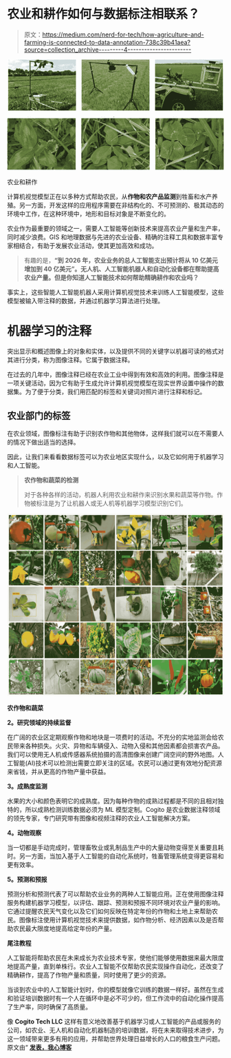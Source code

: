 # 农业和耕作如何与数据标注相联系？

> 原文：<https://medium.com/nerd-for-tech/how-agriculture-and-farming-is-connected-to-data-annotation-738c39b41aea?source=collection_archive---------4----------------------->

![](img/968534fcd98b04f7058934c4e85ff672.png)

农业和耕作

计算机视觉模型正在以多种方式帮助农民，从**作物和农产品监测**到牲畜和水产养殖。另一方面，开发这样的应用程序需要在非结构化的、不可预测的、极其动态的环境中工作，在这种环境中，地形和目标对象是不断变化的。

农业作为最重要的领域之一，需要人工智能等创新技术来提高农业产量和生产率，同时减少浪费。GIS 和地理数据与先进的农业设备、精确的注释工具和数据丰富专家相结合，有助于发展农业活动，使其更加高效和成功。

> 有趣的是，**“到 2026 年，农业业务的总人工智能支出预计将从 10 亿美元增加到 40 亿美元”。无人机、人工智能机器人和自动化设备都在帮助提高农业产量。但是你知道人工智能技术如何帮助精确耕作和农业吗？**

事实上，这些智能人工智能机器人采用计算机视觉技术来训练人工智能模型，这些模型被输入带注释的数据，并通过机器学习算法进行处理。

# 机器学习的注释

突出显示和概述图像上的对象和实体，以及提供不同的关键字以机器可读的格式对其进行分类，称为图像注释。它属于数据注释。

在过去的几年中，图像注释已经在农业工业中得到有效和高效的利用。图像注释是一项关键活动，因为它有助于生成允许计算机视觉模型在现实世界设置中操作的数据集。为了便于分类，我们用匹配的标签和关键词对照片进行注释和标记。

## 农业部门的标签

在农业领域，图像标注有助于识别农作物和其他物体，这样我们就可以在不需要人的情况下做出适当的选择。

因此，让我们来看看数据标签可以为农业地区实现什么，以及它如何用于机器学习和人工智能。

> **农作物和蔬菜的检测**
> 
> 对于各种各样的活动，机器人利用农业和耕作来识别水果和蔬菜等作物。作物被标注是为了让机器人或无人机等机器学习模型识别它们。

![](img/8f6bf9baeec7226cd7a17e0cac4c6136.png)

**农作物和蔬菜**

**2。研究领域的持续监督**

在广阔的农业区定期观察作物和地块是一项费时的活动。不充分的实地监测会给农民带来各种损失。火灾、异物和车辆侵入、动物入侵和其他因素都会损害农产品。我们可以使用无人机或传感器系统拍摄的高清图像来创建广阔空间的野外地图。人工智能(AI)技术可以检测出需要立即关注的区域。农民可以通过更有效地分配资源来省钱，并从更高的作物产量中获益。

**3。成熟度监测**

水果的大小和颜色表明它的成熟度。因为每种作物的成熟过程都是不同的且相对独特的，所以成熟检测训练数据必须为 ML 模型定制。Cogito 是农业数据注释领域的领先专家，专门研究带有图像和视频注释的农业人工智能解决方案。

**4。动物观察**

当一切都是手动完成时，管理畜牧业或乳制品生产中的大量动物变得至关重要且耗时。另一方面，当加入基于人工智能的自动化系统时，牲畜管理系统变得更容易和更有效率。

**5。预测和预报**

预测分析和预测代表了可以帮助农业业务的两种人工智能应用。正在使用图像注释服务构建机器学习模型，以评估、跟踪、预测和预报不同环境对农业产量的影响。它通过提醒农民天气变化以及它们如何反映在特定年份的作物和土地上来帮助农民。图像标注使用计算机视觉技术来提供数据，如作物分析、经济因素以及是否帮助农民最大限度地提高给定年份的产量。

**尾注教程**

人工智能将帮助农民在未来成长为农业技术专家，使他们能够使用数据来最大限度地提高产量，直到单株行。农业人工智能不仅帮助农民实现操作自动化，还改变了精确耕作，提高了作物产量和质量，同时使用了更少的资源。

当谈到农业中的人工智能计划时，你的模型就像它训练的数据一样好。虽然在生成和验证培训数据时有一个人在循环中是必不可少的，但工作流中的自动化操作提高了生产率，同时确保了高质量。

像 **Cogito Tech LLC** 这样有意义地改善基于机器学习或人工智能的产品或服务的公司，如农业、无人机和自动化机器制造的培训数据，将在未来取得技术进步，为这一领域带来更多有用的应用，并帮助世界处理日益增长的人口的粮食生产问题。原文由“ [**发表，我心博客**](https://www.cogitotech.com/blog/what-role-does-data-annotation-play-in-agriculture-in-terms-of-ai)